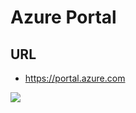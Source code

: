 # Azure Portal

## URL
* https://portal.azure.com

[<img src="https://i.imgur.com/5UaKcbI.png">](https://i.imgur.com/5UaKcbI.png)
